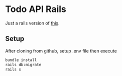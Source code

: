 # Todo API Rails
Just a rails version of [this](https://github.com/BagoesPantera/todo-app-laravel-api).
## Setup
After cloning from github, setup .env file then execute
```sh
bundle install
rails db:migrate
rails s
```